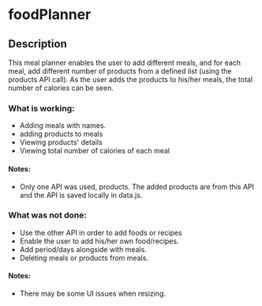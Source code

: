 # foodPlanner

## Description
This meal planner enables the user to add different meals, and for each meal, add different number of products from a defined list (using the products API call). As the user adds the products to his/her meals, the total number of calories can be seen.

### What is working:
+ Adding meals with names.
+ adding products to meals
+ Viewing products' details
+ Viewing total number of calories of each meal

#### Notes:
+ Only one API was used, products. The added products are from this API and the API is saved locally in data.js.

### What was not done:
+ Use the other API in order to add foods or recipes
+ Enable the user to add his/her own food/recipes.
+ Add period/days alongside with meals.
+ Deleting meals or products from meals.

#### Notes:
+ There may be some UI issues when resizing.
